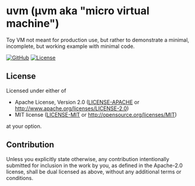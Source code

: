 # uvm (μvm aka "micro virtual machine")

Toy VM not meant for production use, but rather to demonstrate a minimal, incomplete, but working example with minimal code.

[![GitHub](https://img.shields.io/github/stars/MaulingMonkey/uvm.svg?label=GitHub&style=social)](https://github.com/MaulingMonkey/uvm)
[![License](https://img.shields.io/crates/l/uvm.svg)](https://github.com/MaulingMonkey/uvm)
<!-- [![crates.io](https://img.shields.io/crates/v/uvm.svg)](https://crates.io/crates/uvm) -->
<!-- [![docs.rs](https://docs.rs/uvm/badge.svg)](https://docs.rs/uvm) -->
<!-- [![Build Status](https://github.com/MaulingMonkey/uvm/workflows/Rust/badge.svg)](https://github.com/MaulingMonkey/uvm/actions?query=workflow%3Arust) -->
<!-- [![dependency status](https://deps.rs/repo/github/MaulingMonkey/uvm/status.svg)](https://deps.rs/repo/github/MaulingMonkey/uvm) -->



<h2 name="license">License</h2>

Licensed under either of

* Apache License, Version 2.0 ([LICENSE-APACHE](LICENSE-APACHE) or http://www.apache.org/licenses/LICENSE-2.0)
* MIT license ([LICENSE-MIT](LICENSE-MIT) or http://opensource.org/licenses/MIT)

at your option.



<h2 name="contribution">Contribution</h2>

Unless you explicitly state otherwise, any contribution intentionally submitted
for inclusion in the work by you, as defined in the Apache-2.0 license, shall be
dual licensed as above, without any additional terms or conditions.
